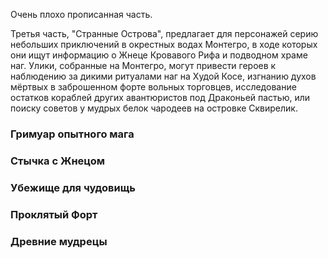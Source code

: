 Очень плохо прописанная часть.

Третья часть, "Странные Острова", предлагает для персонажей серию небольших приключений в окрестных водах Монтегро, в ходе которых они ищут информацию о Жнеце Кровавого Рифа и подводном храме наг. Улики, собранные на Монтегро, могут привести героев к наблюдению за дикими ритуалами наг на Худой Косе, изгнанию духов мёртвых в заброшенном форте вольных торговцев, исследование остатков кораблей других авантюристов под Драконьей пастью, или поиску советов у мудрых белок чародеев на островке Сквирелик.

### Гримуар опытного мага

### Стычка с Жнецом

### Убежище для чудовищь

### Проклятый Форт

### Древние мудрецы
